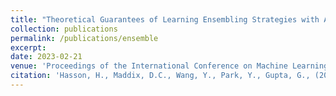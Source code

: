 ```yaml
---
title: "Theoretical Guarantees of Learning Ensembling Strategies with Applications to Time Series Forecasting"
collection: publications
permalink: /publications/ensemble
excerpt:
date: 2023-02-21
venue: 'Proceedings of the International Conference on Machine Learning (ICML)'
citation: 'Hasson, H., Maddix, D.C., Wang, Y., Park, Y., Gupta, G., (2023). &quot;Theoretical Guarantees of Learning Ensembling Strategies with Applications to Time Series Forecasting.&quot; <i>Accepted for publication, Proceedings of the International Conference on Machine Learning (ICML), 2023</i>.'
---
```

